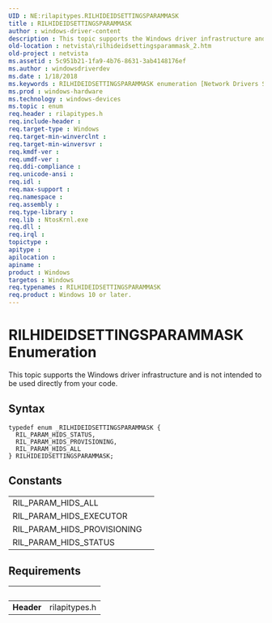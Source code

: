 ```yaml
---
UID : NE:rilapitypes.RILHIDEIDSETTINGSPARAMMASK
title : RILHIDEIDSETTINGSPARAMMASK
author : windows-driver-content
description : This topic supports the Windows driver infrastructure and is not intended to be used directly from your code.
old-location : netvista\rilhideidsettingsparammask_2.htm
old-project : netvista
ms.assetid : 5c951b21-1fa9-4b76-8631-3ab4148176ef
ms.author : windowsdriverdev
ms.date : 1/18/2018
ms.keywords : RILHIDEIDSETTINGSPARAMMASK enumeration [Network Drivers Starting with Windows Vista], rilapitypes/RIL_PARAM_HIDS_STATUS, RIL_PARAM_HIDS_PROVISIONING, RIL_PARAM_HIDS_ALL, RIL_PARAM_HIDS_STATUS, rilapitypes/RILHIDEIDSETTINGSPARAMMASK, RILHIDEIDSETTINGSPARAMMASK, rilapitypes/RIL_PARAM_HIDS_PROVISIONING, rilapitypes/RIL_PARAM_HIDS_ALL, netvista.rilhideidsettingsparammask_2
ms.prod : windows-hardware
ms.technology : windows-devices
ms.topic : enum
req.header : rilapitypes.h
req.include-header : 
req.target-type : Windows
req.target-min-winverclnt : 
req.target-min-winversvr : 
req.kmdf-ver : 
req.umdf-ver : 
req.ddi-compliance : 
req.unicode-ansi : 
req.idl : 
req.max-support : 
req.namespace : 
req.assembly : 
req.type-library : 
req.lib : NtosKrnl.exe
req.dll : 
req.irql : 
topictype : 
apitype : 
apilocation : 
apiname : 
product : Windows
targetos : Windows
req.typenames : RILHIDEIDSETTINGSPARAMMASK
req.product : Windows 10 or later.
---
```


# RILHIDEIDSETTINGSPARAMMASK Enumeration
This topic supports the Windows driver infrastructure and is not intended to be used directly from your code.

## Syntax
````
typedef enum _RILHIDEIDSETTINGSPARAMMASK { 
  RIL_PARAM_HIDS_STATUS,
  RIL_PARAM_HIDS_PROVISIONING,
  RIL_PARAM_HIDS_ALL
} RILHIDEIDSETTINGSPARAMMASK;
````

## Constants

<table>

<tr>
<td>RIL_PARAM_HIDS_ALL</td>
<td></td>
</tr>

<tr>
<td>RIL_PARAM_HIDS_EXECUTOR</td>
<td></td>
</tr>

<tr>
<td>RIL_PARAM_HIDS_PROVISIONING</td>
<td></td>
</tr>

<tr>
<td>RIL_PARAM_HIDS_STATUS</td>
<td></td>
</tr>
</table>


## Requirements
| &nbsp; | &nbsp; |
| ---- |:---- |
| **Header** | rilapitypes.h |